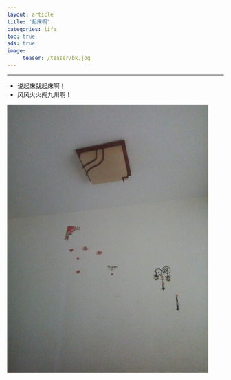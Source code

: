```yaml
---
layout: article
title: "起床啊"
categories: life
toc: true
ads: true
image:
     teaser: /teaser/bk.jpg
---
```


---

* 说起床就起床啊！
* 风风火火闯九州啊！




![life](/images/life/0124_8.jpg)